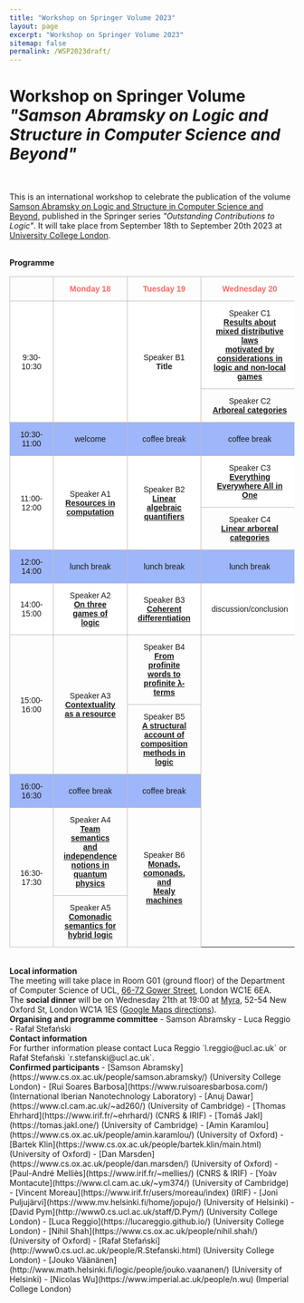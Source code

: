 ```yaml
---
title: "Workshop on Springer Volume 2023"
layout: page
excerpt: "Workshop on Springer Volume 2023"
sitemap: false
permalink: /WSP2023draft/
---
```


# Workshop on Springer Volume _"Samson Abramsky on Logic and Structure in Computer Science and Beyond"_

<br>

This is an international workshop to celebrate the publication of the volume [Samson Abramsky on Logic and Structure in Computer Science and Beyond](https://link.springer.com/book/10.1007/978-3-031-24117-8), published in the Springer series _"Outstanding Contributions to Logic"_. It will take place from September 18th to September 20th 2023 at [University College London](https://www.ucl.ac.uk/).

<br>
<b>Programme</b> <br />

<style type="text/css">
.tg  {border-collapse:collapse;border-spacing:0;}
.tg td{border-color:black;border-style:solid;border-width:1px;font-family:Arial, sans-serif;font-size:14px;
  overflow:hidden;padding:13px 18px;word-break:normal;}
.tg th{border-color:black;border-style:solid;border-width:1px;font-family:Arial, sans-serif;font-size:14px;
  font-weight:normal;overflow:hidden;padding:13px 18px;word-break:normal;}
.tg .tg-c0l1{border-color:#c0c0c0;text-align:center;vertical-align:center}
.tg .tg-f78n{background-color:#9eb6fa;border-color:#c0c0c0;text-align:center;vertical-align:center}
.tg .tg-xz0k{border-color:#c0c0c0;color:#fd6864;font-weight:bold;text-align:center;vertical-align:center}
.tg .tg-efqa{background-color:#ffffff;border-color:#c0c0c0;text-align:center;vertical-align:center}
</style>
<table class="tg">
<thead>
  <tr>
    <th class="tg-c0l1"></th>
    <th class="tg-xz0k">Monday 18</th>
    <th class="tg-xz0k">Tuesday 19</th>
    <th class="tg-xz0k">Wednesday 20</th>
  </tr>
</thead>
<tbody>
  <tr>
    <td class="tg-efqa" rowspan="2">9:30-10:30</td>
    <td class="tg-efqa" rowspan="2"> </td>
    <td class="tg-efqa" rowspan="2"> Speaker B1 <br> <b>Title</b></td>
    <td class="tg-efqa">Speaker C1 <br> <a href="/downloads/RiC2022/Karamlou_mixed_distributive_laws.pdf"><b>Results about mixed distributive laws <br>motivated by considerations in <br>logic and non-local games</b></a></td>
  </tr>
  <tr>
  <td class="tg-c0l1">Speaker C2 <br> <a href="/downloads/RiC2022/Reggio_Resources-in-Computation.pdf"><b>Arboreal categories</b></a></td>
  </tr>
  <tr>
    <td class="tg-f78n">10:30-11:00</td>
    <td class="tg-f78n">welcome</td>
    <td class="tg-f78n">coffee break</td>
    <td class="tg-f78n">coffee break</td>
  </tr>
  <tr>
    <td class="tg-efqa" rowspan="2">11:00-12:00</td>
    <td class="tg-efqa" rowspan="2">Speaker A1 <br> <a href="/downloads/RiC2022/Abramsky_rc22.pdf"><b>Resources in computation</b></a></td>
    <td class="tg-efqa" rowspan="2">Speaker B2 <br> <a href="/downloads/RiC2022/Dawar-RiCv2.pdf"><b>Linear algebraic quantifiers</b></a></td>
    <td class="tg-efqa">Speaker C3 <br> <a href="/downloads/RiC2022/Montacute_Everything_Everywhere_All_in_One.pdf"><b>Everything Everywhere All in One</b></a></td>
  </tr>
  <tr>
  <td class="tg-c0l1">Speaker C4 <br> <a href="/downloads/RiC2022/Shah_Linear_arboreal_categories_UCL_Workshop_2022.pdf"><b>Linear arboreal categories</b></a></td>
  </tr>
  <tr>
    <td class="tg-f78n">12:00-14:00</td>
    <td class="tg-f78n">lunch break</td>
    <td class="tg-f78n">lunch break</td>
    <td class="tg-f78n">lunch break</td>
  </tr>
  <tr>
    <td class="tg-efqa">14:00-15:00</td>
    <td class="tg-efqa">Speaker A2 <br> <a href="/downloads/RiC2022/Vaananen_London2022.pdf"><b>On three games of logic</b></a></td>
    <td class="tg-efqa">Speaker B3 <br> <a href="/downloads/RiC2022/Ehrhard_talk.pdf"><b>Coherent differentiation</b></a></td>
    <td class="tg-efqa">discussion/conclusion</td>
  </tr>
  <tr>
    <td class="tg-c0l1" rowspan="2">15:00-16:00</td>
    <td class="tg-c0l1" rowspan="2">Speaker A3 <br> <a href="/downloads/RiC2022/Barbosa_slides.pdf"><b>Contextuality as a resource</b></a></td>
    <td class="tg-c0l1">Speaker B4 <br> <a href="/downloads/RiC2022/Moreau_profinite-lambda-terms.pdf"><b>From profinite words to profinite λ-terms</b></a></td>
    <!--<td class="tg-efqa"> </td>-->
  </tr>
  <tr>
    <td class="tg-c0l1">Speaker B5 <br> <a href="/downloads/RiC2022/Jakl_slides.pdf"><b>A structural account of composition<br> methods in logic</b></a></td>
    <!--<td class="tg-efqa"> </td>-->
  </tr>  
  <tr>
    <td class="tg-f78n">16:00-16:30</td>
    <td class="tg-f78n">coffee break</td>
    <td class="tg-f78n">coffee break</td>
    <!--<td class="tg-efqa"></td>-->
  </tr>
  <tr>
    <td class="tg-c0l1" rowspan="2">16:30-17:30</td>
    <td class="tg-c0l1">Speaker A4 <br> <a href="/downloads/RiC2022/Puljujarvi_resourcesincomputation2022_presentation.pdf"><b>Team semantics and independence<br> notions in quantum physics</b></a></td>
    <td class="tg-c0l1" rowspan="2">Speaker B6 <br> <a href="/downloads/RiC2022/Stefanski_monads-comonads-Mealy-machines.pdf"><b>Monads, comonads, and<br> Mealy machines</b></a></td>
    <!--<td class="tg-efqa"> </td>-->
  </tr>
  <tr>
    <td class="tg-c0l1">Speaker A5 <br> <a href="/downloads/RiC2022/Marsden_Hybrid_Fragment_Resources_Workshop_Slides.pdf"><b>Comonadic semantics for hybrid logic</b></a></td>
    <!--<td class="tg-efqa"> </td>-->
  </tr>
</tbody>
</table>


<br>
<b>Local information</b> <br /> The meeting will take place in Room G01 (ground floor) of the Department of Computer Science of UCL, <a href="http://www.ucl.ac.uk/maps/66-72-gower-street">66-72 Gower Street</a>, London WC1E 6EA.<br>
The <b>social dinner</b> will be on Wednesday 21th at 19:00 at <a href="http://myralondon.com/">Myra</a>, 52-54 New Oxford St, London WC1A 1ES (<a href="https://www.google.com/maps/place/Myra+Restaurant/@51.525376,-0.2518367,11z/data=!3m1!5s0x48761b3302428b3f:0x298251571d5cb40b!4m5!3m4!1s0x48761b33025aaa83:0x40da20a2e49e7fea!8m2!3d51.5171061!4d-0.1263764">Google Maps directions</a>).



<br>
<b>Organising and programme committee</b>
- Samson Abramsky
- Luca Reggio
- Rafał Stefański

<br>
<b>Contact information</b> <br /> For further information please contact Luca Reggio `l.reggio@ucl.ac.uk` or Rafał Stefański `r.stefanski@ucl.ac.uk`.

<br>
<b>Confirmed participants</b>
- [Samson Abramsky](https://www.cs.ox.ac.uk/people/samson.abramsky/) (University College London)
- [Rui Soares Barbosa](https://www.ruisoaresbarbosa.com/) (International Iberian Nanotechnology Laboratory)
- [Anuj Dawar](https://www.cl.cam.ac.uk/~ad260/) (University of Cambridge)
- [Thomas Ehrhard](https://www.irif.fr/~ehrhard/) (CNRS & IRIF)
- [Tomáš Jakl](https://tomas.jakl.one/) (University of Cambridge)
- [Amin Karamlou](https://www.cs.ox.ac.uk/people/amin.karamlou/) (University of Oxford)
- [Bartek Klin](https://www.cs.ox.ac.uk/people/bartek.klin/main.html) (University of Oxford)
- [Dan Marsden](https://www.cs.ox.ac.uk/people/dan.marsden/) (University of Oxford)
- [Paul-André Melliès](https://www.irif.fr/~mellies/) (CNRS & IRIF)
- [Yoàv Montacute](https://www.cl.cam.ac.uk/~ym374/) (University of Cambridge)
- [Vincent Moreau](https://www.irif.fr/users/moreau/index) (IRIF)
- [Joni Puljujärvi](https://www.mv.helsinki.fi/home/jopujo/) (University of Helsinki)
- [David Pym](http://www0.cs.ucl.ac.uk/staff/D.Pym/) (University College London)
- [Luca Reggio](https://lucareggio.github.io/) (University College London)
- [Nihil Shah](https://www.cs.ox.ac.uk/people/nihil.shah/) (University of Oxford)
- [Rafał Stefański](http://www0.cs.ucl.ac.uk/people/R.Stefanski.html) (University College London)
- [Jouko Väänänen](http://www.math.helsinki.fi/logic/people/jouko.vaananen/) (University of Helsinki)
- [Nicolas Wu](https://www.imperial.ac.uk/people/n.wu) (Imperial College London)




<br>